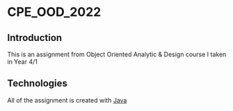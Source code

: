 # CPE_OOD_2022

## Introduction
This is an assignment from Object Oriented Analytic & Design course I taken in Year 4/1 

## Technologies
All of the assignment is created with [Java](https://www.java.com/en/)
